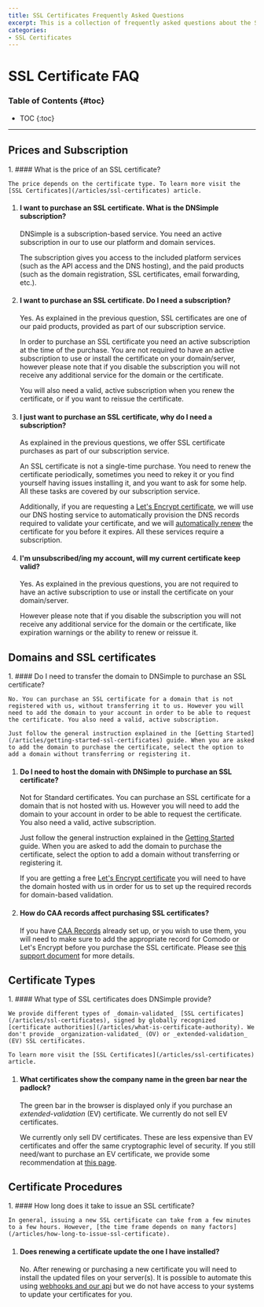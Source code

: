 ```yaml
---
title: SSL Certificates Frequently Asked Questions
excerpt: This is a collection of frequently asked questions about the SSL certificates offered by DNSimple.
categories:
- SSL Certificates
---
```


# SSL Certificate FAQ

### Table of Contents {#toc}

* TOC
{:toc}

---

## Prices and Subscription

<div class="section-faq" markdown="1">
1.  #### What is the price of an SSL certificate?

    The price depends on the certificate type. To learn more visit the [SSL Certificates](/articles/ssl-certificates) article.

1.  #### I want to purchase an SSL certificate. What is the DNSimple subscription?

    DNSimple is a subscription-based service. You need an active subscription in our to use our platform and domain services.

    The subscription gives you access to the included platform services (such as the API access and the DNS hosting), and the paid products (such as the domain registration, SSL certificates, email forwarding, etc.).

1.  #### I want to purchase an SSL certificate. Do I need a subscription?

    Yes. As explained in the previous question, SSL certificates are one of our paid products, provided as part of our subscription service.

    In order to purchase an SSL certificate you need an active subscription at the time of the purchase. You are not required to have an active subscription to use or install the certificate on your domain/server, however please note that if you disable the subscription you will not receive any additional service for the domain or the certificate.

    You will also need a valid, active subscription when you renew the certificate, or if you want to reissue the certificate.

1.  #### I just want to purchase an SSL certificate, why do I need a subscription?

    As explained in the previous questions, we offer SSL certificate purchases as part of our subscription service.

    An SSL certificate is not a single-time purchase. You need to renew the certificate periodically, sometimes you need to rekey it or you find yourself having issues installing it, and you want to ask for some help. All these tasks are covered by our subscription service.

    Additionally, if you are requesting a [Let's Encrypt certificate](/articles/letsencrypt/), we will use our DNS hosting service to automatically provision the DNS records required to validate your certificate, and we will [automatically renew](/articles/letsencrypt/#auto-renewal) the certificate for you before it expires. All these services require a subscription.

1.  #### I'm unsubscribed/ing my account, will my current certificate keep valid?

    Yes. As explained in the previous questions, you are not required to have an active subscription to use or install the certificate on your domain/server.

    However please note that if you disable the subscription you will not receive any additional service for the domain or the certificate, like expiration warnings or the ability to renew or reissue it.

</div>

## Domains and SSL certificates

<div class="section-faq" markdown="1">
1.  #### Do I need to transfer the domain to DNSimple to purchase an SSL certificate?

    No. You can purchase an SSL certificate for a domain that is not registered with us, without transferring it to us. However you will need to add the domain to your account in order to be able to request the certificate. You also need a valid, active subscription.

    Just follow the general instruction explained in the [Getting Started](/articles/getting-started-ssl-certificates) guide. When you are asked to add the domain to purchase the certificate, select the option to add a domain without transferring or registering it.

1.  #### Do I need to host the domain with DNSimple to purchase an SSL certificate?

    Not for Standard certificates. You can purchase an SSL certificate for a domain that is not hosted with us. However you will need to add the domain to your account in order to be able to request the certificate. You also need a valid, active subscription.

    Just follow the general instruction explained in the [Getting Started](/articles/getting-started-ssl-certificates) guide. When you are asked to add the domain to purchase the certificate, select the option to add a domain without transferring or registering it.

    If you are getting a free [Let's Encrypt certificate](/articles/letsencrypt) you will need to have the domain hosted with us in order for us to set up the required records for domain-based validation.

1. #### How do CAA records affect purchasing SSL certificates?

    If you have [CAA Records](/articles/caa-record) already set up, or you wish to use them, you will need to make sure to add the appropriate record for Comodo or Let's Encrypt before you purchase the SSL certificate. Please see [this support document](/articles/caa-record#caa-record-usage) for more details.
</div>


## Certificate Types

<div class="section-faq" markdown="1">
1.  #### What type of SSL certificates does DNSimple provide?

    We provide different types of _domain-validated_ [SSL certificates](/articles/ssl-certificates), signed by globally recognized [certificate authorities](/articles/what-is-certificate-authority). We don't provide _organization-validated_ (OV) or _extended-validation_ (EV) SSL certificates.

    To learn more visit the [SSL Certificates](/articles/ssl-certificates) article.

1.  #### What certificates show the company name in the green bar near the padlock?

    The green bar in the browser is displayed only if you purchase an _extended-validation_ (EV) certificate. We currently do not sell EV certificates.

    We currently only sell DV certificates. These are less expensive than EV certificates and offer the same cryptographic level of security. If you still need/want to purchase an EV certificate, we provide some recommendation at [this page](/articles/can-ev-ssl-certificates).
</div>


## Certificate Procedures

<div class="section-faq" markdown="1">
1.  #### How long does it take to issue an SSL certificate?

    In general, issuing a new SSL certificate can take from a few minutes to a few hours. However, [the time frame depends on many factors](/articles/how-long-to-issue-ssl-certificate).

1.  #### Does renewing a certificate update the one I have installed?

    No. After renewing or purchasing a new certificate you will need to install the updated files on your server(s). It is possible to automate this using [webhooks and our api](https://developer.dnsimple.com) but we do not have access to your systems to update your certificates for you.
</div>
